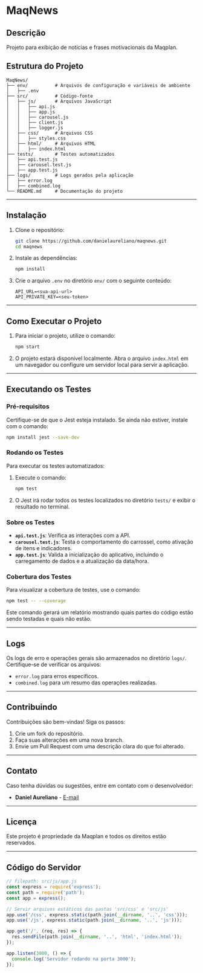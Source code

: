 # MaqNews

## Descrição
Projeto para exibição de notícias e frases motivacionais da Maqplan.

## Estrutura do Projeto
```
MaqNews/
├── env/          # Arquivos de configuração e variáveis de ambiente
│   ├── .env
├── src/          # Código-fonte
│   ├── js/       # Arquivos JavaScript
│   │   ├── api.js
│   │   ├── app.js
│   │   ├── carousel.js
│   │   ├── client.js
│   │   ├── logger.js
│   ├── css/      # Arquivos CSS
│   │   ├── styles.css
│   ├── html/     # Arquivos HTML
│   │   ├── index.html
├── tests/        # Testes automatizados
│   ├── api.test.js
│   ├── carousel.test.js
│   ├── app.test.js
├── logs/         # Logs gerados pela aplicação
│   ├── error.log
│   ├── combined.log
└── README.md     # Documentação do projeto
```

---

## Instalação
1. Clone o repositório:
   ```bash
   git clone https://github.com/danielaureliano/maqnews.git
   cd maqnews
   ```

2. Instale as dependências:
   ```bash
   npm install
   ```

3. Crie o arquivo `.env` no diretório `env/` com o seguinte conteúdo:
   ```env
   API_URL=<sua-api-url>
   API_PRIVATE_KEY=<seu-token>
   ```

---

## Como Executar o Projeto
1. Para iniciar o projeto, utilize o comando:
   ```bash
   npm start
   ```

2. O projeto estará disponível localmente. Abra o arquivo `index.html` em um navegador ou configure um servidor local para servir a aplicação.

---

## Executando os Testes
### **Pré-requisitos**
Certifique-se de que o Jest esteja instalado. Se ainda não estiver, instale com o comando:
```bash
npm install jest --save-dev
```

### **Rodando os Testes**
Para executar os testes automatizados:
1. Execute o comando:
   ```bash
   npm test
   ```

2. O Jest irá rodar todos os testes localizados no diretório `tests/` e exibir o resultado no terminal.

### **Sobre os Testes**
- **`api.test.js`**: Verifica as interações com a API.
- **`carousel.test.js`**: Testa o comportamento do carrossel, como ativação de itens e indicadores.
- **`app.test.js`**: Valida a inicialização do aplicativo, incluindo o carregamento de dados e a atualização da data/hora.

### **Cobertura dos Testes**
Para visualizar a cobertura de testes, use o comando:
```bash
npm test -- --coverage
```
Este comando gerará um relatório mostrando quais partes do código estão sendo testadas e quais não estão.

---

## Logs
Os logs de erro e operações gerais são armazenados no diretório `logs/`. Certifique-se de verificar os arquivos:
- `error.log` para erros específicos.
- `combined.log` para um resumo das operações realizadas.

---

## Contribuindo
Contribuições são bem-vindas! Siga os passos:
1. Crie um fork do repositório.
2. Faça suas alterações em uma nova branch.
3. Envie um Pull Request com uma descrição clara do que foi alterado.

---

## Contato
Caso tenha dúvidas ou sugestões, entre em contato com o desenvolvedor:
- **Daniel Aureliano** - [E-mail](mailto:daniel.aureliano@gmail.com)

---

## Licença
Este projeto é propriedade da Maqplan e todos os direitos estão reservados.

---

## Código do Servidor
```javascript
// filepath: src/js/app.js
const express = require('express');
const path = require('path');
const app = express();

// Servir arquivos estáticos das pastas 'src/css' e 'src/js'
app.use('/css', express.static(path.join(__dirname, '..', 'css')));
app.use('/js', express.static(path.join(__dirname, '..', 'js')));

app.get('/', (req, res) => {
  res.sendFile(path.join(__dirname, '..', 'html', 'index.html'));
});

app.listen(3000, () => {
  console.log('Servidor rodando na porta 3000');
});
```

